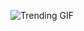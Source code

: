 
<!-- GIF_SECTION -->
![Trending GIF](https://media4.giphy.com/media/v1.Y2lkPThiYjIxNzcyZDl2aTYxMjBycGE1YjI0emI3NDdzY3kyMGw5ZTM5cmlsdDMwZ3JkcyZlcD12MV9naWZzX3NlYXJjaCZjdD1n/x8ClinVTwo4IE/giphy.gif)
<!-- END_GIF_SECTION -->
